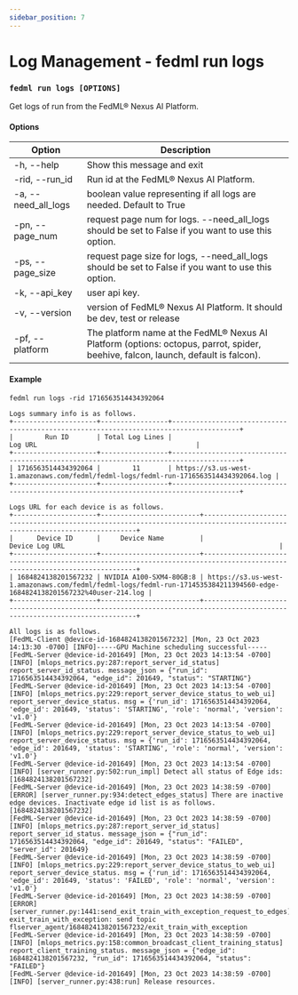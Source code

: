 ```yaml
---
sidebar_position: 7
---
```

#  Log Management - fedml run logs

### `fedml run logs [OPTIONS]`

Get logs of run from the FedML® Nexus AI Platform.

#### Options

| Option              | Description                                                                                                                       |
|---------------------|-----------------------------------------------------------------------------------------------------------------------------------|
| -h, --help          | Show this message and exit                                                                                                        |
| -rid, --run_id      | Run id at the FedML® Nexus AI Platform.                                                                                           |
| -a, --need_all_logs | boolean value representing if all logs are needed. Default to True                                                                |
| -pn, --page_num     | request page num for logs. --need_all_logs should be set to False if you want to use this option.                                 |
| -ps, --page_size    | request page size for logs, --need_all_logs should be set to False if you want to use this option.                                |
| -k, --api_key       | user api key.                                                                                                                     |
| -v, --version       | version of FedML® Nexus AI Platform. It should be dev, test or release                                                            |
| -pf, --platform     | The platform name at the FedML® Nexus AI Platform (options: octopus, parrot, spider, beehive, falcon, launch, default is falcon). |


#### Example

```
fedml run logs -rid 1716563514434392064

Logs summary info is as follows.
+---------------------+-----------------+---------------------------------------------------------------------------------------+
|        Run ID       | Total Log Lines |                                        Log URL                                        |
+---------------------+-----------------+---------------------------------------------------------------------------------------+
| 1716563514434392064 |        11       | https://s3.us-west-1.amazonaws.com/fedml/fedml-logs/fedml-run-1716563514434392064.log |
+---------------------+-----------------+---------------------------------------------------------------------------------------+

Logs URL for each device is as follows.
+---------------------+-------------------------+---------------------------------------------------------------------------------------------------------------------------+
|      Device ID      |     Device Name         |                                                       Device Log URL                                                      |
+---------------------+-------------------------+---------------------------------------------------------------------------------------------------------------------------+
| 1684824138201567232 | NVIDIA A100-SXM4-80GB:8 | https://s3.us-west-1.amazonaws.com/fedml/fedml-logs/fedml-run-1714535384211394560-edge-1684824138201567232%40user-214.log |
+---------------------+-------------------------+---------------------------------------------------------------------------------------------------------------------------+

All logs is as follows.
[FedML-Client @device-id-1684824138201567232] [Mon, 23 Oct 2023 14:13:30 -0700] [INFO]-----GPU Machine scheduling successful-----
[FedML-Server @device-id-201649] [Mon, 23 Oct 2023 14:13:54 -0700] [INFO] [mlops_metrics.py:287:report_server_id_status] report_server_id_status. message_json = {"run_id": 1716563514434392064, "edge_id": 201649, "status": "STARTING"}
[FedML-Server @device-id-201649] [Mon, 23 Oct 2023 14:13:54 -0700] [INFO] [mlops_metrics.py:229:report_server_device_status_to_web_ui] report_server_device_status. msg = {'run_id': 1716563514434392064, 'edge_id': 201649, 'status': 'STARTING', 'role': 'normal', 'version': 'v1.0'}
[FedML-Server @device-id-201649] [Mon, 23 Oct 2023 14:13:54 -0700] [INFO] [mlops_metrics.py:229:report_server_device_status_to_web_ui] report_server_device_status. msg = {'run_id': 1716563514434392064, 'edge_id': 201649, 'status': 'STARTING', 'role': 'normal', 'version': 'v1.0'}
[FedML-Server @device-id-201649] [Mon, 23 Oct 2023 14:13:54 -0700] [INFO] [server_runner.py:502:run_impl] Detect all status of Edge ids: [1684824138201567232]
[FedML-Server @device-id-201649] [Mon, 23 Oct 2023 14:38:59 -0700] [ERROR] [server_runner.py:934:detect_edges_status] There are inactive edge devices. Inactivate edge id list is as follows. [1684824138201567232]
[FedML-Server @device-id-201649] [Mon, 23 Oct 2023 14:38:59 -0700] [INFO] [mlops_metrics.py:287:report_server_id_status] report_server_id_status. message_json = {"run_id": 1716563514434392064, "edge_id": 201649, "status": "FAILED", "server_id": 201649}
[FedML-Server @device-id-201649] [Mon, 23 Oct 2023 14:38:59 -0700] [INFO] [mlops_metrics.py:229:report_server_device_status_to_web_ui] report_server_device_status. msg = {'run_id': 1716563514434392064, 'edge_id': 201649, 'status': 'FAILED', 'role': 'normal', 'version': 'v1.0'}
[FedML-Server @device-id-201649] [Mon, 23 Oct 2023 14:38:59 -0700] [ERROR] [server_runner.py:1441:send_exit_train_with_exception_request_to_edges] exit_train_with_exception: send topic flserver_agent/1684824138201567232/exit_train_with_exception
[FedML-Server @device-id-201649] [Mon, 23 Oct 2023 14:38:59 -0700] [INFO] [mlops_metrics.py:158:common_broadcast_client_training_status] report_client_training_status. message_json = {"edge_id": 1684824138201567232, "run_id": 1716563514434392064, "status": "FAILED"}
[FedML-Server @device-id-201649] [Mon, 23 Oct 2023 14:38:59 -0700] [INFO] [server_runner.py:438:run] Release resources.
```
